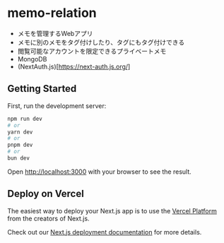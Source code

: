 # memo-relation

- メモを管理するWebアプリ
- メモに別のメモをタグ付けしたり、タグにもタグ付けできる
- 閲覧可能なアカウントを限定できるプライベートメモ
- MongoDB
- (NextAuth.js)[https://next-auth.js.org/]

## Getting Started

First, run the development server:

```bash
npm run dev
# or
yarn dev
# or
pnpm dev
# or
bun dev
```

Open [http://localhost:3000](http://localhost:3000) with your browser to see the result.

## Deploy on Vercel

The easiest way to deploy your Next.js app is to use the [Vercel Platform](https://vercel.com/new?utm_medium=default-template&filter=next.js&utm_source=create-next-app&utm_campaign=create-next-app-readme) from the creators of Next.js.

Check out our [Next.js deployment documentation](https://nextjs.org/docs/deployment) for more details.
